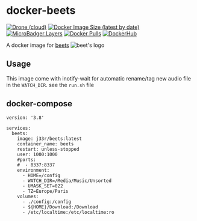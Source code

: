 # docker-beets
[![Drone (cloud)](https://img.shields.io/drone/build/jee-r/docker-beets?style=flat-square)](https://cloud.drone.io/jee-r/docker-beets)
[![Docker Image Size (latest by date)](https://img.shields.io/docker/image-size/j33r/beets?style=flat-square)](https://microbadger.com/images/j33r/beets)
[![MicroBadger Layers](https://img.shields.io/microbadger/layers/j33r/beets?style=flat-square)](https://microbadger.com/images/j33r/beets)
[![Docker Pulls](https://img.shields.io/docker/pulls/j33r/beets?style=flat-square)](https://hub.docker.com/r/j33r/beets)
[![DockerHub](https://img.shields.io/badge/Dockerhub-j33r/beets-%232496ED?logo=docker&style=flat-square)](https://hub.docker.com/r/j33r/beets)

A docker image for [beets](https://beets.io) ![beet's logo](https://imgur.com/nTxLjGG.png)
## Usage

This image come with inotify-wait for automatic rename/tag new audio file in the `WATCH_DIR`. see the `run.sh` file

## docker-compose

```
version: '3.8'

services:
  beets:
    image: j33r/beets:latest
    container_name: beets
    restart: unless-stopped
    user: 1000:1000
    #ports:
    #  - 8337:8337
    environment:
      - HOME=/config
      - WATCH_DIR=/Media/Music/Unsorted
      - UMASK_SET=022
      - TZ=Europe/Paris
    volumes:
      - ./config:/config
      - ${HOME}/Download:/Download
      - /etc/localtime:/etc/localtime:ro
```
